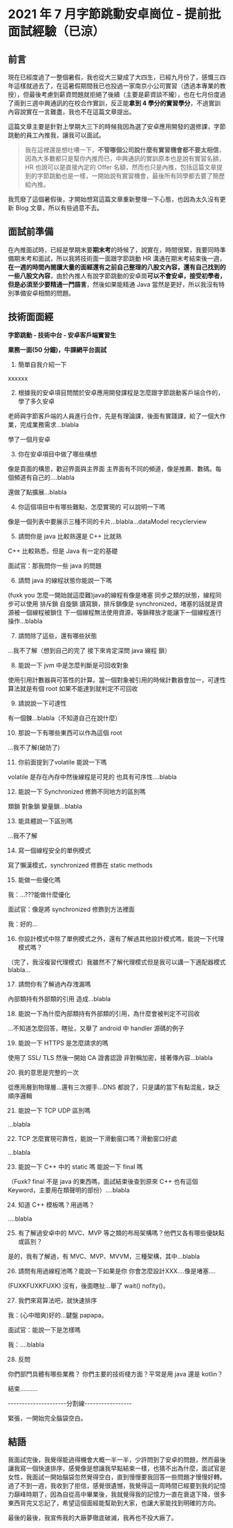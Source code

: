 # 2021 年 7 月字節跳動安卓崗位 - 提前批面試經驗（已涼）


## 前言

現在已經度過了一整個暑假，我也從大三變成了大四生，已經九月份了，感慨三四年這樣就過去了，在這暑假期間我已也投過一家南京小公司實習（透過本專業的教授），但最後考慮到薪資問題就拒絕了後續（主要是薪資談不攏），也在七月份度過了兩到三週中興通訊的在校合作實訓，反正能**拿到 4 學分的實習學分**，不過實訓內容說實在一言難盡，我也不在這篇文章提出。

這篇文章主要是針對上學期大三下的時候我因為選了安卓應用開發的選修課，字節跳動的員工內推我，讓我可以面試。

> 我在這裡還是想吐嘈一下，**不管哪個公司說什麼有實習機會都不要太相信**，因為大多數都只是幫你內推而已，中興通訊的實訓原本也是說有實習名額，HR 也說可以是直接內定的 Offer 名額，然而也只是內推，包括這篇文章提到的字節跳動也是一樣，一開始說有實習機會，最後所有同學都去要了簡歷給內推。

我荒廢了這個暑假後，才開始想寫這篇文章重新整理一下心態，也因為太久沒有更新 Blog 文章，所以有些過意不去。

## 面試前準備

在內推面試時，已經是學期末要**期末考**的時候了，說實在，時間很緊，我要同時準備期末考和面試，所以我將技術面一面跟字節跳動 HR 溝通在期末考結束後一週，**在一週的時間內閱讀大量的面經還有之前自己整理的八股文內容，還有自己找到的一些八股文內容**，由於內推人有說字節跳動的安卓崗**可以不會安卓，接受初學者，但是必須至少要精通一門語言**，然後如果能精通 Java 當然是更好，所以我沒有特別準備安卓相關的問題。

## 技術面面經

**字節跳動 - 技術中台 - 安卓客戶端實習生**

**業務一面(50 分鐘)，牛課網平台面試**

1. 簡單自我介紹一下

xxxxxx

2. 根據我的安卓項目問關於安卓應用開發課程是怎麼跟字節跳動客戶端合作的，學了多久安卓

老師與字節客戶端的人員進行合作，先是有理論課，後面有實踐課，給了一個大作業，完成業務需求...blabla

學了一個月安卓

3. 你在安卓項目中做了哪些構想

像是頁面的構思，歡迎界面與主界面 主界面有不同的頻道，像是推薦、數碼。每個頻道有自己的....blabla

還做了點擴展...blabla

4. 你這個項目中有哪些難點，怎麼實現的 可以說明一下嗎

像是一個列表中要展示三種不同的卡片...blabla...dataModel recyclerview 

5. 請問你是 java 比較熟還是 C++ 比就熟

C++ 比較熟悉，但是 Java 有一定的基礎

面試官：那我問你一些 java 的問題

6. 請問 java 的線程狀態你能說一下嗎

(fuxk you 怎麼一開始就這麼難)java的線程有像是堵塞 同步之類的狀態，線程同步可以使用 排斥鎖 自旋鎖 讀寫鎖，排斥鎖像是 synchronized，堵塞的話就是資源被一個線程被鎖住 下一個線程無法使用資源，等鎖釋放才能讓下一個線程進行操作...blabla

7. 請問除了這些，還有哪些狀態

...我不了解（想到自己的完了 接下來肯定深問 java 線程 鎖）

8. 能說一下 jvm 中是怎麼判斷是可回收對象

使用引用計數器與可答性的計算。當一個對象被引用的時候計數器會加一，可達性算法就是有個 root 如果不能達到就判定不可回收

9. 請說說一下可達性

有一個鍊...blabla（不知道自己在說什麼）

10. 那說一下有哪些東西可以作為這個 root

...我不了解(破防了)

11. 你前面提到了volatile 能說一下嗎

volatile 是存在內存中然後線程是可見的 也具有可序性....blabla

12. 能說一下 Synchronized 修飾不同地方的區別嗎

類鎖 對象鎖 變量鎖...blabla

13. 能具體說一下區別嗎

...我不了解

14. 寫一個線程安全的單例模式

寫了懶漢模式，synchronized 修飾在 static methods

15. 能做一些優化嗎

我：...???能做什麼優化

面試官：像是將 synchronized 修飾到方法裡面

我：好的...

16. 你設計模式中除了單例模式之外，還有了解過其他設計模式嗎，能說一下代理模式嗎？

（完了，我沒複習代理模式）我雖然不了解代理模式但是我可以講一下適配器模式 blabla...

17. 請問你有了解過內存洩漏嗎

內部類持有外部類的引用 造成...blabla

18. 能說一下為什麼內部類持有外部類的引用，為什麼會被判定不可回收

...不知道怎麼回答，瞎扯，又舉了 android 中 handler 源碼的例子

19. 能說一下 HTTPS 是怎麼請求的嗎

使用了 SSL/ TLS 然後一開始 CA 證書認證 非對稱加密，接著傳內容...blabla

20. 我的意思是完整的一次

從應用層到物理層...還有三次握手...DNS 都說了，只是講的當下有點混亂，缺乏順序邏輯

21. 能說一下 TCP UDP 區別嗎

...blabla

22. TCP 怎麼實現可靠性，能說一下滑動窗口嗎？滑動窗口好處

...blabla

23. 能說一下 C++ 中的 static 嗎 能說一下 final 嗎

（Fuxk? final 不是 java 的東西嗎，面試結束後查到原來 C++ 也有這個 Keyword，主要用在類聲明的部份）....blabla

24. 知道 C++ 模板嗎？用過嗎？

....blabla

25. 有了解過安卓中的 MVC、MVP 等之類的布局架構嗎？他們又各有哪些優缺點或區別？

是的，我有了解過，有 MVC、MVP、MVVM，三種架構，其中...blabla

26. 請問有用過線程池嗎？能說一下如果是你 你會怎麼設計XXX....像是堵塞....

(FUXKFUXKFUXK) 沒有，後面瞎扯...舉了 wait() nofity()。

27. 我們來寫算法吧，就快速排序

我：(心中暗爽)好的...鍵盤 papapa。

面試官：能說一下是怎樣嗎

我：....blabla

28. 反問

你們部門具體有哪些業務？
你們主要的技術棧方面？平常是用 java 還是 kotlin？

結束..........

---------------------分割線-----------------

緊張，一開始完全腦袋空白。

## 結語

我面試完後，我覺得能過得機會大概一半一半，少許問到了安卓的問題，然而最後讓我寫一個快速排序，感覺像是想讓我早點結束一樣，也猜不出為什麼，面試官是女性，我面試一開始腦袋忽然覺得空白，直到慢慢要我回答一些問題才慢慢好轉。過了不到一週，我收到了拒信，感覺很遺憾，我覺得這一周時間已經要到我的記憶力巔峰時期了，因為自從高中畢業後，我就覺得我的記憶力一直在衰退下降，很多東西背完又忘記了，希望這個面經能幫助到大家，也讓大家能找到明確的方向。

最後的最後，我宣佈我的大廠夢徹底破滅，我再也不投大廠了。
